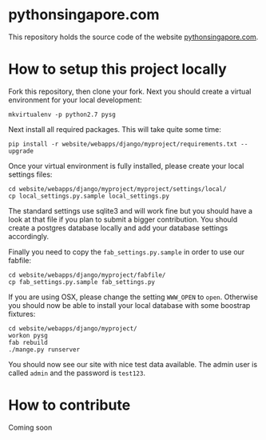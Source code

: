# pythonsingapore.com

This repository holds the source code of the website [pythonsingapore.com](https://pythonsingapore.com).

# How to setup this project locally

Fork this repository, then clone your fork. Next you should create a virtual
environment for your local development:

    mkvirtualenv -p python2.7 pysg

Next install all required packages. This will take quite some time:

    pip install -r website/webapps/django/myproject/requirements.txt --upgrade

Once your virtual environment is fully installed, please create your local
settings files:

    cd website/webapps/django/myproject/myproject/settings/local/
    cp local_settings.py.sample local_settings.py

The standard settings use sqlite3 and will work fine but you should have a look
at that file if you plan to submit a bigger contribution. You should create a
postgres database locally and add your database settings accordingly.

Finally you need to copy the `fab_settings.py.sample` in order to use our
fabfile:

    cd website/webapps/django/myproject/fabfile/
    cp fab_settings.py.sample fab_settings.py

If you are using OSX, please change the setting `WWW_OPEN` to `open`. Otherwise
you should now be able to install your local database with some boostrap
fixtures:

    cd website/webapps/django/myproject/
    workon pysg
    fab rebuild
    ./mange.py runserver

You should now see our site with nice test data available. The admin user is
called `admin` and the password is `test123`.

# How to contribute

Coming soon
